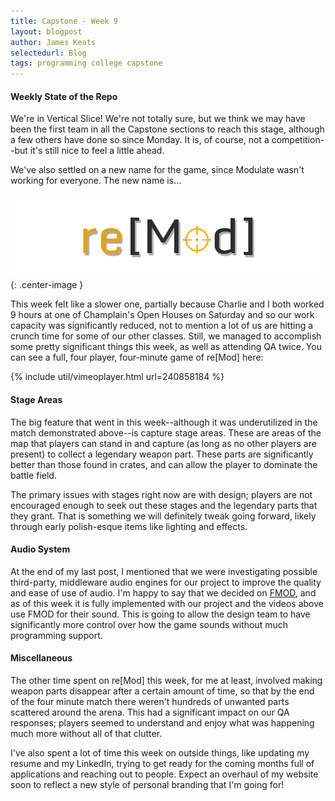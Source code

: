 ```yaml
---
title: Capstone - Week 9
layout: blogpost
author: James Keats
selectedurl: Blog
tags: programming college capstone
---
```

#### Weekly State of the Repo

We're in Vertical Slice! We're not totally sure, but we think we may have been the first team in all the Capstone sections to reach this stage, although a few others have done so since Monday. It is, of course, not a competition--but it's still nice to feel a little ahead.

We've also settled on a new name for the game, since Modulate wasn't working for everyone. The new name is...

<!--more-->

![](/assets/img/blog/capstone/week9-remodlogov2.png){: .center-image }

This week felt like a slower one, partially because Charlie and I both worked 9 hours at one of Champlain's Open Houses on Saturday and so our work capacity was significantly reduced, not to mention a lot of us are hitting a crunch time for some of our other classes. Still, we managed to accomplish some pretty significant things this week, as well as attending QA twice. You can see a full, four player, four-minute game of re[Mod] here:

<p>
{% include util/vimeoplayer.html url=240858184 %}
</p>

#### Stage Areas

The big feature that went in this week--although it was underutilized in the match demonstrated above--is capture stage areas. These are areas of the map that players can stand in and capture (as long as no other players are present) to collect a legendary weapon part. These parts are significantly better than those found in crates, and can allow the player to dominate the battle field.

The primary issues with stages right now are with design; players are not encouraged enough to seek out these stages and the legendary parts that they grant. That is something we will definitely tweak going forward, likely through early polish-esque items like lighting and effects.

#### Audio System

At the end of my last post, I mentioned that we were investigating possible third-party, middleware audio engines for our project to improve the quality and ease of use of audio. I'm happy to say that we decided on [FMOD](https://www.fmod.com/studio), and as of this week it is fully implemented with our project and the videos above use FMOD for their sound. This is going to allow the design team to have significantly more control over how the game sounds without much programming support.

#### Miscellaneous

The other time spent on re[Mod] this week, for me at least, involved making weapon parts disappear after a certain amount of time, so that by the end of the four minute match there weren't hundreds of unwanted parts scattered around the arena. This had a significant impact on our QA responses; players seemed to understand and enjoy what was happening much more without all of that clutter.

I've also spent a lot of time this week on outside things, like updating my resume and my LinkedIn, trying to get ready for the coming months full of applications and reaching out to people. Expect an overhaul of my website soon to reflect a new style of personal branding that I'm going for!

